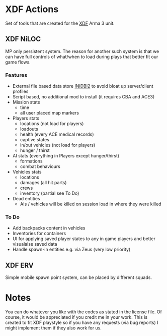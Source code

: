 # XDF Actions
Set of tools that are created for the [XDF](https://www.youtube.com/user/Xtremedefenceforce/channels) Arma 3 unit.

## XDF NiLOC
MP only persistent system. The reason for another such system is that we can have full controls of what/when to load during plays that better fit our game flows.

### Features
- External file based data store [INIDBI2](https://forums.bohemia.net/forums/topic/186131-inidbi2-save-and-load-data-to-the-server-or-your-local-computer-without-databases) to avoid bloat up server/client profiles
- Script based, no additional mod to install (it requires CBA and ACE3)
- Mission stats
  - time
  - all user placed map markers
- Players stats
  - locations (not load for players)
  - loadouts
  - health (every ACE medical records)
  - captive states
  - in/out vehicles (not load for players)
  - hunger / thirst
- AI stats (everything in Players except hunger/thirst)
  - formations
  - combat behaviours
- Vehicles stats
  - locations
  - damages (all hit parts)
  - crews
  - inventory (partial see To Do)
- Dead entities
  - AIs / vehicles will be killed on session load in where they were killed
 
### To Do
- Add backpacks content in vehicles
- Inventories for containers
- UI for applying saved player states to any in game players and better visualaise saved data
- Handle spawn-in entities e.g. via Zeus (very low priority)

## XDF ERV
Simple mobile spawn point system, can be placed by different squads.

# Notes
You can do whatever you like with the codes as stated in the license file. Of course, it would be appreciated if you credit me in your work. This is created to fit XDF playstyle so if you have any requests (via bug reports) I might implement them if they also work for us.
